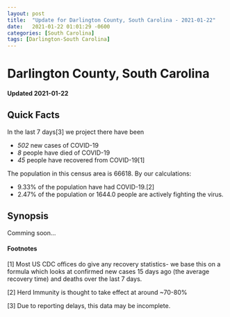 ```yaml
---
layout: post
title:  "Update for Darlington County, South Carolina - 2021-01-22"
date:   2021-01-22 01:01:29 -0600
categories: [South Carolina]
tags: [Darlington-South Carolina]
---
```


# Darlington County, South Carolina
#### Updated 2021-01-22

## Quick Facts

In the last 7 days[3] we project there have been
- *502* new cases of COVID-19
- *8* people have died of COVID-19
- *45* people have recovered from COVID-19[1]

The population in this census area is 66618. By our calculations:
- 9.33% of the population have had COVID-19.[2]
- 2.47% of the population or 1644.0 people are actively fighting the virus.

## Synopsis

Comming soon...


#### Footnotes

[1] Most US CDC offices do give any recovery statistics- we base this on a formula which looks at confirmed new cases
15 days ago (the average recovery time) and deaths over the last 7 days.

[2] Herd Immunity is thought to take effect at around ~70-80%

[3] Due to reporting delays, this data may be incomplete.
 
    